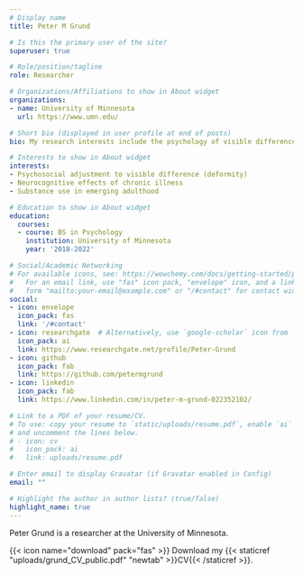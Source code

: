 ```yaml
---
# Display name
title: Peter M Grund

# Is this the primary user of the site?
superuser: true

# Role/position/tagline
role: Researcher

# Organizations/Affiliations to show in About widget
organizations:
- name: University of Minnesota
  url: https://www.umn.edu/

# Short bio (displayed in user profile at end of posts)
bio: My research interests include the psychology of visible difference, chronic illness, and emerging adulthood.

# Interests to show in About widget
interests:
- Psychosocial adjustment to visible difference (deformity)
- Neurocognitive effects of chronic illness
- Substance use in emerging adulthood 

# Education to show in About widget
education:
  courses:
  - course: BS in Psychology
    institution: University of Minnesota
    year: '2018-2022'

# Social/Academic Networking
# For available icons, see: https://wowchemy.com/docs/getting-started/page-builder/#icons
#   For an email link, use "fas" icon pack, "envelope" icon, and a link in the
#   form "mailto:your-email@example.com" or "/#contact" for contact widget.
social:
- icon: envelope
  icon_pack: fas
  link: '/#contact'
- icon: researchgate  # Alternatively, use `google-scholar` icon from `ai` icon pack
  icon_pack: ai
  link: https://www.researchgate.net/profile/Peter-Grund
- icon: github
  icon_pack: fab
  link: https://github.com/petermgrund
- icon: linkedin
  icon_pack: fab
  link: https://www.linkedin.com/in/peter-m-grund-022352102/

# Link to a PDF of your resume/CV.
# To use: copy your resume to `static/uploads/resume.pdf`, enable `ai` icons in `params.toml`,
# and uncomment the lines below.
# - icon: cv
#   icon_pack: ai
#   link: uploads/resume.pdf

# Enter email to display Gravatar (if Gravatar enabled in Config)
email: ""

# Highlight the author in author lists? (true/false)
highlight_name: true
---
```


Peter Grund is a researcher at the University of Minnesota.

{{< icon name="download" pack="fas" >}} Download my {{< staticref "uploads/grund_CV_public.pdf" "newtab" >}}CV{{< /staticref >}}.

